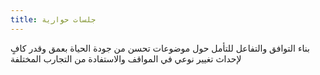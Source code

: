 ```yaml
---
title: جلسات حوارية
---
```

بناء التوافق والتفاعل للتأمل حول موضوعات تحسن من جودة الحياة بعمق وقدر كافٍ لإحداث تغيير نوعي في المواقف والاستفادة من التجارب المختلفة